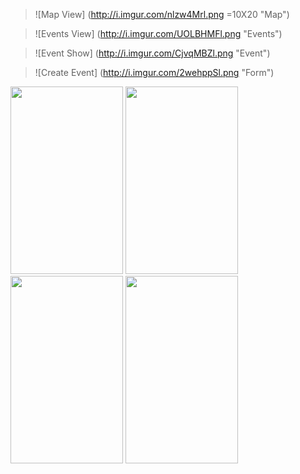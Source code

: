 > ![Map View] (http://i.imgur.com/nlzw4Mrl.png =10X20 "Map")

> ![Events View] (http://i.imgur.com/UOLBHMFl.png "Events")

> ![Event Show] (http://i.imgur.com/CjvqMBZl.png "Event")

> ![Create Event] (http://i.imgur.com/2wehppSl.png "Form")


<img src="http://i.imgur.com/nlzw4Mrl.png" height="300" width="180">

<img src="http://i.imgur.com/UOLBHMFl.png" height="300" width="180">

<img src="http://i.imgur.com/CjvqMBZl.png" height="300" width="180">

<img src="http://i.imgur.com/2wehppSl.png" height="300" width="180">


